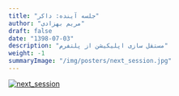 ```yaml
---
title: "جلسه آینده: داکر"
author: "مریم بهزادی"
draft: false
date: "1398-07-03"
description: "مستقل سازی اپلیکیشن از پلتفرم"
weight: -1
summaryImage: "/img/posters/next_session.jpg"
---
```


[![next_session](/img/posters/next_session.jpg)](/img/posters/next_session.jpg)
